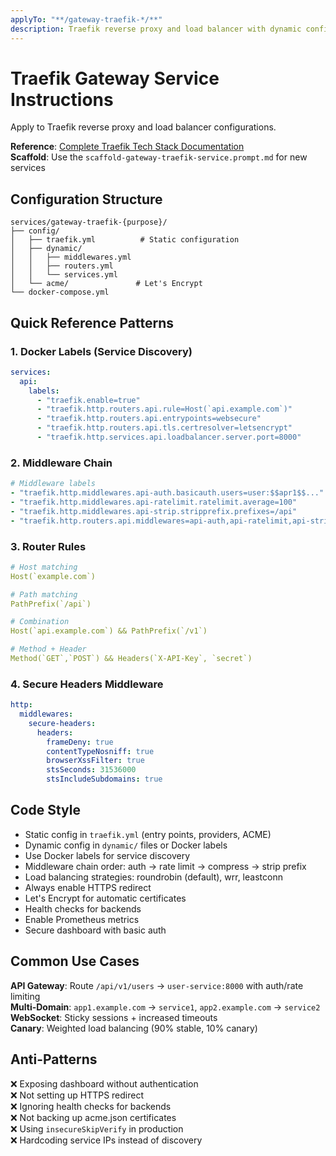 ```yaml
---
applyTo: "**/gateway-traefik-*/**"
description: Traefik reverse proxy and load balancer with dynamic configuration and service discovery
---
```


# Traefik Gateway Service Instructions

Apply to Traefik reverse proxy and load balancer configurations.

**Reference**: [Complete Traefik Tech Stack Documentation](../../../docs/tech-stacks/gateways/traefik.md)  
**Scaffold**: Use the `scaffold-gateway-traefik-service.prompt.md` for new services

## Configuration Structure

```
services/gateway-traefik-{purpose}/
├── config/
│   ├── traefik.yml          # Static configuration
│   ├── dynamic/
│   │   ├── middlewares.yml
│   │   ├── routers.yml
│   │   └── services.yml
│   └── acme/               # Let's Encrypt
└── docker-compose.yml
```

## Quick Reference Patterns

### 1. Docker Labels (Service Discovery)

```yaml
services:
  api:
    labels:
      - "traefik.enable=true"
      - "traefik.http.routers.api.rule=Host(`api.example.com`)"
      - "traefik.http.routers.api.entrypoints=websecure"
      - "traefik.http.routers.api.tls.certresolver=letsencrypt"
      - "traefik.http.services.api.loadbalancer.server.port=8000"
```

### 2. Middleware Chain

```yaml
# Middleware labels
- "traefik.http.middlewares.api-auth.basicauth.users=user:$$apr1$$..."
- "traefik.http.middlewares.api-ratelimit.ratelimit.average=100"
- "traefik.http.middlewares.api-strip.stripprefix.prefixes=/api"
- "traefik.http.routers.api.middlewares=api-auth,api-ratelimit,api-strip"
```

### 3. Router Rules

```yaml
# Host matching
Host(`example.com`)

# Path matching
PathPrefix(`/api`)

# Combination
Host(`api.example.com`) && PathPrefix(`/v1`)

# Method + Header
Method(`GET`,`POST`) && Headers(`X-API-Key`, `secret`)
```

### 4. Secure Headers Middleware

```yaml
http:
  middlewares:
    secure-headers:
      headers:
        frameDeny: true
        contentTypeNosniff: true
        browserXssFilter: true
        stsSeconds: 31536000
        stsIncludeSubdomains: true
```

## Code Style

- Static config in `traefik.yml` (entry points, providers, ACME)
- Dynamic config in `dynamic/` files or Docker labels
- Use Docker labels for service discovery
- Middleware chain order: auth → rate limit → compress → strip prefix
- Load balancing strategies: roundrobin (default), wrr, leastconn
- Always enable HTTPS redirect
- Let's Encrypt for automatic certificates
- Health checks for backends
- Enable Prometheus metrics
- Secure dashboard with basic auth

## Common Use Cases

**API Gateway**: Route `/api/v1/users` → `user-service:8000` with auth/rate limiting  
**Multi-Domain**: `app1.example.com` → `service1`, `app2.example.com` → `service2`  
**WebSocket**: Sticky sessions + increased timeouts  
**Canary**: Weighted load balancing (90% stable, 10% canary)

## Anti-Patterns

❌ Exposing dashboard without authentication  
❌ Not setting up HTTPS redirect  
❌ Ignoring health checks for backends  
❌ Not backing up acme.json certificates  
❌ Using `insecureSkipVerify` in production  
❌ Hardcoding service IPs instead of discovery
